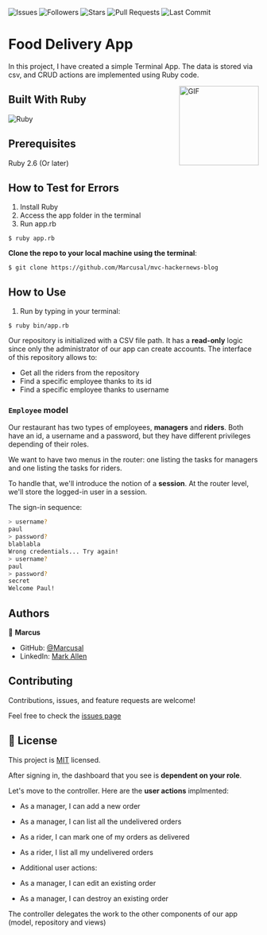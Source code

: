 ![Issues](https://img.shields.io/github/issues/marcusal/food-delivery-app?style=for-the-badge)
![Followers](https://img.shields.io/github/followers/marcusal?style=for-the-badge)
![Stars](https://img.shields.io/github/stars/marcusal?style=for-the-badge)
![Pull Requests](https://img.shields.io/github/issues-pr/food-delivery-app?style=for-the-badge)
![Last Commit](https://img.shields.io/github/last-commit/marcusal/food-delivery-app/main?style=for-the-badge)

# Food Delivery App
In this project, I have created a simple Terminal App. The data is stored via csv, and CRUD actions are implemented using Ruby code.

<img align="right" alt="GIF" height="160px" src="https://media.giphy.com/media/8pUgs7JXe4LBK/giphy.gif" />

## Built With Ruby

![Ruby](http://img.shields.io/badge/-Ruby-3776AB?style=flat-square&logo=ruby&logoColor=red)

## Prerequisites

Ruby 2.6 (Or later)

## How to Test for Errors

1. Install Ruby
2. Access the app folder in the terminal
3. Run app.rb
```
$ ruby app.rb
```


__Clone the repo to your local machine using the terminal__:
```
$ git clone https://github.com/Marcusal/mvc-hackernews-blog
```

## How to Use

1. Run by typing in your terminal: 
```
$ ruby bin/app.rb
```
Our repository is initialized with a CSV file path. It has a **read-only** logic since only the administrator of our app can create accounts. The interface of this repository allows to:
- Get all the riders from the repository
- Find a specific employee thanks to its id
- Find a specific employee thanks to username

### `Employee` model

Our restaurant has two types of employees, **managers** and **riders**. Both have an id, a username and a password, but they have different privileges depending of their roles.

We want to have two menus in the router: one listing the tasks for managers and one listing the tasks for riders.

To handle that, we'll introduce the notion of a **session**. At the router level, we'll store the logged-in user in a session.

The sign-in sequence:

```bash
> username?
paul
> password?
blablabla
Wrong credentials... Try again!
> username?
paul
> password?
secret
Welcome Paul!
```

## Authors

👤 **Marcus**

- GitHub: [@Marcusal](https://github.com/Marcusal)
- LinkedIn: [Mark Allen](https://www.linkedin.com/in/marcusa999/)


## Contributing

Contributions, issues, and feature requests are welcome!

Feel free to check the [issues page](https://github.com/Marcusal/mvc-hackernews-blog/issues)

## 📝 License

This project is [MIT](LICENSE) licensed.


After signing in, the dashboard that you see is **dependent on your role**.

Let's move to the controller. Here are the **user actions** implmented:
- As a manager, I can add a new order
- As a manager, I can list all the undelivered orders
- As a rider, I can mark one of my orders as delivered
- As a rider, I list all my undelivered orders

- Additional user actions:
- As a manager, I can edit an existing order
- As a manager, I can destroy an existing order

The controller delegates the work to the other components of our app (model, repository and views)
